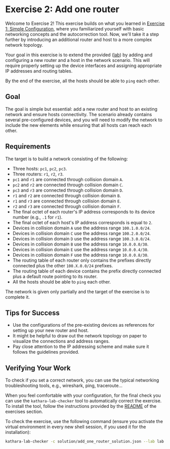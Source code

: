 # Exercise 2: Add one router

Welcome to Exercise 2! This exercise builds on what you learned
in [Exercise 1: Simple Configuration](../01-simple-configuration), where you
familiarized yourself with basic networking concepts and the autocorrection tool. Now, we'll take it a step further by
introducing an additional router and host to a more complex network topology.

Your goal in this exercise is to extend the provided ([lab](lab)) by adding and configuring a new router and a
host in the network scenario. This will require properly setting up the device interfaces and assigning appropriate IP
addresses and routing tables.

By the end of the exercise, all the hosts should be able to `ping` each other.

## Goal

The goal is simple but essential: add a new router and host to an existing network and ensure hosts connectivity.
The scenario already contains several pre-configured devices, and you will need to modify the network to include the new
elements while ensuring that all hosts can reach each other.

## Requirements

The target is to build a network consisting of the following:

- Three hosts: `pc1`, `pc2`, `pc3`.
- Three routers: `r1`, `r2`, `r3`.
- `pc1` and `r1` are connected through collision domain `A`.
- `pc2` and `r2` are connected through collision domain `C`.
- `pc3` and `r3` are connected through collision domain `D`.
- `r1` and `r2` are connected through collision domain `B`.
- `r1` and `r3` are connected through collision domain `E`.
- `r2` and `r3` are connected through collision domain `F`.
- The final octet of each router's IP address corresponds to its device number (e.g., `.1` for `r1`).
- The final octet of each host's IP address corresponds is equal to `2`.
- Devices in collision domain `A` use the address range `100.1.0.0/24`.
- Devices in collision domain `C` use the address range `100.2.0.0/24`.
- Devices in collision domain `D` use the address range `100.3.0.0/24`.
- Devices in collision domain `B` use the address range `10.0.0.0/30`.
- Devices in collision domain `E` use the address range `10.0.0.4/30`.
- Devices in collision domain `F` use the address range `10.0.0.8/30`.
- The routing table of each router only contains the prefixes directly connected plus the other `100.X.0.0/24` prefixes.
- The routing table of each device contains the prefix directly connected plus a default route pointing to its router.
- All the hosts should be able to `ping` each other.

The network is given only partially and the target of the exercise is to complete it.

## Tips for Success

- Use the configurations of the pre-existing devices as references for setting up your new router and host.
- It might be helpful to draw out the network topology on paper to visualize the connections and address ranges.
- Pay close attention to the IP addressing scheme and make sure it follows the guidelines provided.

## Verifying Your Work

To check if you set a correct network, you can use the typical networking troubleshooting tools, e.g., wireshark, ping,
traceroute...

When you feel comfortable with your configuration, for the final check you can use the `kathara-lab-checker` tool to
automatically correct the exercise. 
To install the tool, follow the instructions provided by the [README](../README.md) of the exercises section.

To check the exercise, use the following command (ensure you activate the virtual environment in every new shell
session, if you used it for the installation):

```bash
kathara-lab-checker -c solution/add_one_router_solution.json --lab lab --no-cache --skip
```
